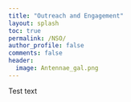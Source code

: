 ```yaml
---
title: "Outreach and Engagement"
layout: splash
toc: true
permalink: /NSO/
author_profile: false
comments: false
header:
  image: Antennae_gal.png
---
```



Test text
